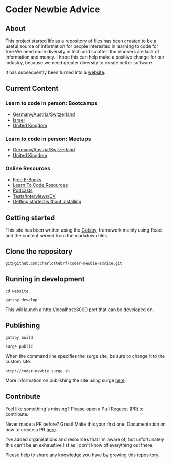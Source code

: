 # Coder Newbie Advice

## About

This project started life as a repository of files has been created to be a useful source of information for people interested in learning to code for free.We need more diversity in tech and so often the blockers are lack of information and money. I hope this can help make a positive change for our industry, because we need greater diversity to create better software.

It has subsequently been turned into a [website](http://coder-newbie.surge.sh).

 
## Current Content

### Learn to code in person: Bootcamps
* [Germany/Austria/Switzerland](website/src/pages/bootcamps/d-a-ch.md)
* [Israel](website/src/pages/bootcamps/israel.md)
* [United Kingdom](website/src/pages/bootcamps/uk.md)

### Learn to code in person: Meetups
* [Germany/Austria/Switzerland](website/src/pages/meetups/d-a-ch.md)
* [United Kingdom](website/src/pages/meetups/uk.md)

### Online Resources
* [Free E-Books](website/src/pages/online-resources/free-ebooks.md)
* [Learn To Code Resources](website/src/pages/online-resources/learn-to-code-resources.md)
* [Podcasts](website/src/pages/online-resources/podcasts.md)
* [Tests/Interviews/CV](website/src/pages/online-resources/tech-tests-and-interviews.md)
* [Getting started without installing](website/src/pages/online-resources/try-before-you-buy.md)


## Getting started
This site has been written using the [Gatsby](https://www.gatsbyjs.org/), framework mainly using React and the content served from the markdown files. 

## Clone the repository
`git@github.com:charlottebrf/coder-newbie-advice.git`

## Running in development
`cd website`

`gatsby develop`

This will launch a http://localhost:8000 port that can be developed on. 

## Publishing  

`gatsby build`

`surge public`

When the command line specifies the surge site, be sure to change it to the custom site.

`http://coder-newbie.surge.sh` 

More information on publishing the site using surge [here](https://www.gatsbyjs.org/tutorial/part-one/#deploying-a-gatsby-site).



## Contribute

Feel like something's missing? Please open a Pull Request (PR) to contribute. 

Never made a PR before? Great! Make this your first one. Documentation on how to create a PR [here](https://help.github.com/articles/creating-a-pull-request/). 

I've added organisations and resources that I'm aware of, but unfortunately this can't be an exhaustive list as I don't know of everything out there.

Please help to share any knowledge you have by growing this repository.
